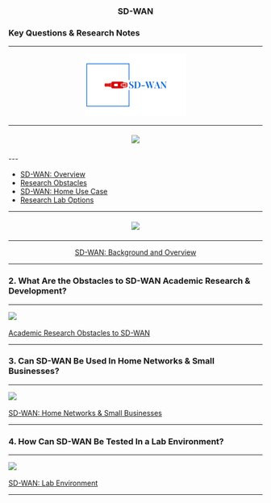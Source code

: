 ### <p align="center"> **SD-WAN**
### Key Questions & Research Notes
 </p> 

---
<p align="center">
    <img src="Logo.png" width=200px>
</p>

---
<!-- 
### <p align="center"> **Table of Contents** 
 </p>  -->

#### <p align="center"> <img src="https://img.shields.io/badge/Table%20of%20Contents-List-blue" width=200px>
 </p>
 ---


- [SD-WAN: Overview](#1-what-is-sd-wan)
- [Research Obstacles](#2-what-are-the-obstacles-to-sd-wan-academic-research--development)
- [SD-WAN: Home Use Case](#3-can-sd-wan-be-used-in-home-networks--small-businesses)
- [Research Lab Options](#4-how-can-sd-wan-be-tested-in-a-lab-environment)

---
#### <p align="center"> <img src="https://img.shields.io/badge/What%20IS%20SD--WAN-Question-Yellow" width=200px>
 </p>

 ---

<p align="center">
<a href="SD-WAN Overview/">
SD-WAN: Background and Overview</a>
</p>

---
### 2. What Are the Obstacles to SD-WAN Academic Research & Development?
---
![](https://img.shields.io/badge/Obstacles-SD--WAN%20Research-red)

<p>
<a href="SD-WAN-Research-Notes/">
Academic Research Obstacles to SD-WAN</a>

</p>

---

### 3. Can SD-WAN Be Used In Home Networks & Small Businesses?
---
![](https://img.shields.io/badge/SD--WAN-Home%20Networks-green)


<a href="SD-WAN Home Use-Cases/">
SD-WAN: Home Networks & Small Businesses</a>


---

### 4. How Can SD-WAN Be Tested In a Lab Environment?

---
![](https://img.shields.io/badge/SD--WAN-Lab%20Environment-yellow)
<p>
<a href="Research Methodology & Lab">
SD-WAN: Lab Environment</a>
</p>

---





